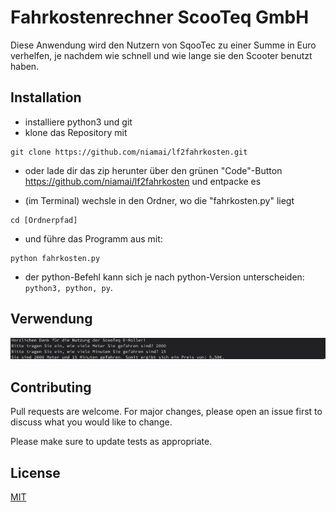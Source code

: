 # Fahrkostenrechner ScooTeq GmbH

Diese Anwendung wird den Nutzern von SqooTec zu einer Summe in Euro verhelfen, je nachdem wie schnell und wie lange sie den Scooter benutzt haben.

## Installation

- installiere python3 und git
- klone das Repository mit

```
git clone https://github.com/niamai/lf2fahrkosten.git
```

- oder lade dir das zip herunter über den grünen "Code"-Button https://github.com/niamai/lf2fahrkosten und entpacke es

- (im Terminal) wechsle in den Ordner, wo die "fahrkosten.py" liegt

```
cd [Ordnerpfad]
```

- und führe das Programm aus mit:

```
python fahrkosten.py
```

- der python-Befehl kann sich je nach python-Version unterscheiden: `python3, python, py`.

## Verwendung

![Code Besipiel](./images/code_example.jpg "Code_Beispiel")

## Contributing

Pull requests are welcome. For major changes, please open an issue first to discuss what you would like to change.

Please make sure to update tests as appropriate.

## License

[MIT](https://choosealicense.com/licenses/mit/)
